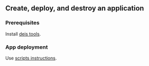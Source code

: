 ## Create, deploy, and destroy an application

### Prerequisites
Install [deis tools](install_tools.md).

### App deployment
Use [scripts instructions](scripts/README.md).
